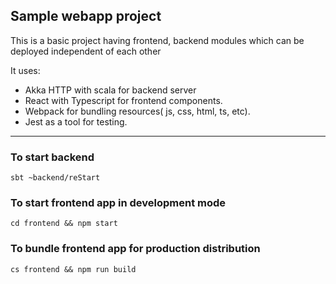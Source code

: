 ## Sample webapp project

This is a basic project having frontend, backend modules which can be deployed independent of each other

It uses:
* Akka HTTP with scala for backend server
* React with Typescript for frontend components.
* Webpack for bundling resources( js, css, html, ts, etc).
* Jest as a tool for testing.

---

### To start backend
`sbt ~backend/reStart`

### To start frontend app in development mode
`cd frontend && npm start`

### To bundle frontend app for production distribution
`cs frontend && npm run build`
